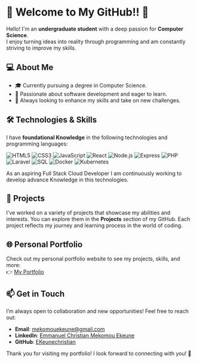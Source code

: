 # 🌟 Welcome to My GitHub!! 🌟

Hello! I'm an **undergraduate student** with a deep passion for **Computer Science**.<br>
I enjoy turning ideas into reality through programming and am constantly striving to improve my skills.

## 💻 About Me

- 🎓 Currently pursuing a degree in Computer Science.<br>
- 🚀 Passionate about software development and eager to learn.<br>
- 🌱 Always looking to enhance my skills and take on new challenges.

## 🛠️ Technologies & Skills

I have **foundational Knowledge** in the following technologies and programming languages:



 ![HTML5](https://img.shields.io/badge/HTML5-E34F26?style=flat&logo=html5&logoColor=white) 
 ![CSS3](https://img.shields.io/badge/CSS3-1572B6?style=flat&logo=css3&logoColor=white) 
 ![JavaScript](https://img.shields.io/badge/JavaScript-F7DF1E?style=flat&logo=javascript&logoColor=black) 
 ![React](https://img.shields.io/badge/React-61DAFB?style=flat&logo=react&logoColor=black)
 ![Node.js](https://img.shields.io/badge/Node.js-8CC84B?style=flat&logo=nodedotjs&logoColor=white) 
 ![Express](https://img.shields.io/badge/Express-404D59?style=flat&logo=express&logoColor=white) 
 ![PHP](https://img.shields.io/badge/PHP-777BB4?style=flat&logo=php&logoColor=white) 
 ![Laravel](https://img.shields.io/badge/Laravel-EF3E30?style=flat&logo=laravel&logoColor=white) 
 ![SQL](https://img.shields.io/badge/SQL-4479A1?style=flat&logo=postgresql&logoColor=white) 
 ![Docker](https://img.shields.io/badge/Docker-2496ED?style=flat&logo=docker&logoColor=white) 
 ![Kubernetes](https://img.shields.io/badge/Kubernetes-326CE5?style=flat&logo=kubernetes&logoColor=white) 

As an aspiring Full Stack Cloud Developer I am continuously working to develop advance Knowledge in this technologies.

## 📁 Projects

I've worked on a variety of projects that showcase my abilities and interests. You can explore them in the **Projects** section of my GitHub. Each project reflects my journey and learning process in the world of coding.

## 🌐 Personal Portfolio

Check out my personal portfolio website to see my projects, skills, and more:<br>
👉 [My Portfolio](https://Ekeunechristian/My-portfolio-website.github.io)

## 📫 Get in Touch

I’m always open to collaboration and new opportunities! Feel free to reach out:

- **Email**: [mekomouekeune@gmail.com](mailto:mekomouekeune@gmail.com)<br>
- **LinkedIn**: [Emmanuel Christian Mekomou Ekeune](https://www.linkedin.com/in/emmanuel-christian-mekomou-ekeune-012002250/)<br>
- **GitHub**: [EKeunechristian](https://github.com/Ekeunechristian)

Thank you for visiting my portfolio! I look forward to connecting with you! 🚀
